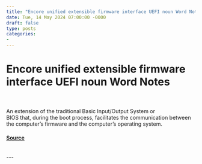```yaml
---
title: "Encore unified extensible firmware interface UEFI noun Word Notes"
date: Tue, 14 May 2024 07:00:00 -0000
draft: false
type: posts
categories: 
- 
---
```

# Encore unified extensible firmware interface UEFI noun Word Notes

<br/>

<br/>
An extension of the traditional Basic Input/Output System or BIOS that, during the boot process, facilitates the communication between the computer’s firmware and the computer’s operating system.

#### [Source](https://thecyberwire.com/podcasts/word-notes/31/notes)

<br/>
---

